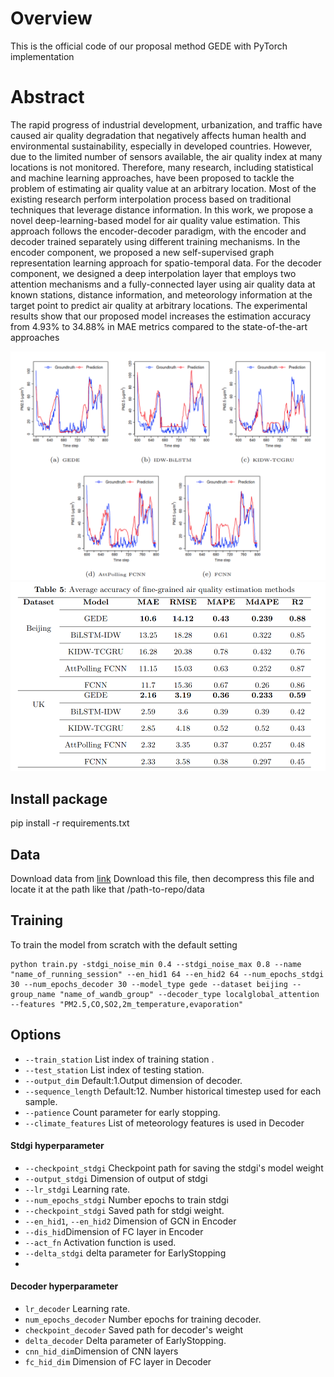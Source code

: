 # Overview
This is the official code of our proposal method GEDE with PyTorch implementation

# Abstract
The rapid progress of industrial development, urbanization, and traffic have caused air quality degradation that negatively affects human health and environmental sustainability, especially in developed countries. However, due to the limited number of sensors available, the air quality index at many locations is not monitored. Therefore, many research, including statistical and machine learning approaches, have been proposed to tackle the problem of estimating air quality value at an arbitrary location. Most of the existing research perform interpolation process based on traditional techniques that leverage distance information. In this work, we propose a novel deep-learning-based model for air quality value estimation. This approach follows the encoder-decoder paradigm, with the encoder and decoder trained separately using different training mechanisms. In the encoder component, we proposed a new self-supervised graph representation learning approach for spatio-temporal data. For the decoder component, we designed a deep interpolation layer that employs two attention mechanisms and a fully-connected layer using air quality data at known stations, distance information, and meteorology information at the target point to predict air quality at arbitrary locations. The experimental results show that our proposed model increases the estimation accuracy from 4.93\% to 34.88\% in MAE metrics compared to the state-of-the-art approaches

![plot](image/gede.png)
![plot](image/accuracy.png)
##  Install package
pip install -r requirements.txt

## Data
Download data from [link](https://drive.google.com/file/d/1JoNoc_EDzV2EOH1vFhYcgMjOQgu-MSMz/view?usp=sharing)
Download this file, then decompress this file and locate it at the path like that /path-to-repo/data
## Training 
To train the model from scratch with the default setting
```
python train.py -stdgi_noise_min 0.4 --stdgi_noise_max 0.8 --name "name_of_running_session" --en_hid1 64 --en_hid2 64 --num_epochs_stdgi 30 --num_epochs_decoder 30 --model_type gede --dataset beijing --group_name "name_of_wandb_group" --decoder_type localglobal_attention --features "PM2.5,CO,SO2,2m_temperature,evaporation"
```


## Options
* ```--train_station``` List index of training station .
* ```--test_station``` List index of testing station.
* ```--output_dim``` Default:1.Output dimension of decoder.
* ```--sequence_length``` Default:12. Number historical timestep used for each sample.
* ```--patience``` Count parameter for early stopping.
* ```--climate_features``` List of meteorology features is used in Decoder
#### Stdgi hyperparameter
* ```--checkpoint_stdgi``` Checkpoint path for saving the stdgi's model weight
* ```--output_stdgi``` Dimension of output of stdgi 
* ```--lr_stdgi``` Learning rate.
* ```--num_epochs_stdgi``` Number epochs to train stdgi
* ```--checkpoint_stdgi``` Saved path for stdgi weight.
* ```--en_hid1```, ```--en_hid2``` Dimension of GCN in Encoder 
* ```--dis_hid```Dimension of FC layer in Encoder
* ```--act_fn``` Activation function is used.
* ```--delta_stdgi``` delta parameter for EarlyStopping
*

#### Decoder hyperparameter
* ```lr_decoder``` Learning rate.
* ```num_epochs_decoder``` Number epochs for training decoder.
* ```checkpoint_decoder``` Saved path for decoder's weight
* ```delta_decoder``` Delta parameter of EarlyStopping.
* ```cnn_hid_dim```Dimension of CNN layers 
* ```fc_hid_dim``` Dimension of FC layer in Decoder
 
